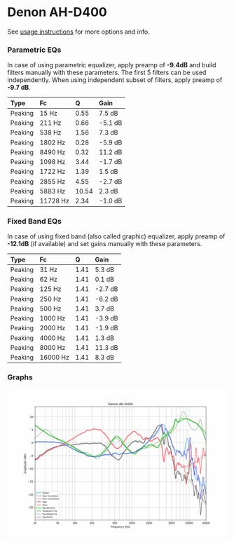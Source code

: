 # Denon AH-D400
See [usage instructions](https://github.com/jaakkopasanen/AutoEq#usage) for more options and info.

### Parametric EQs
In case of using parametric equalizer, apply preamp of **-9.4dB** and build filters manually
with these parameters. The first 5 filters can be used independently.
When using independent subset of filters, apply preamp of **-9.7 dB**.

| Type    | Fc       |     Q | Gain    |
|:--------|:---------|:------|:--------|
| Peaking | 15 Hz    |  0.55 | 7.5 dB  |
| Peaking | 211 Hz   |  0.66 | -5.1 dB |
| Peaking | 538 Hz   |  1.56 | 7.3 dB  |
| Peaking | 1802 Hz  |  0.28 | -5.9 dB |
| Peaking | 8490 Hz  |  0.32 | 11.2 dB |
| Peaking | 1098 Hz  |  3.44 | -1.7 dB |
| Peaking | 1722 Hz  |  1.39 | 1.5 dB  |
| Peaking | 2855 Hz  |  4.55 | -2.7 dB |
| Peaking | 5883 Hz  | 10.54 | 2.3 dB  |
| Peaking | 11728 Hz |  2.34 | -1.0 dB |

### Fixed Band EQs
In case of using fixed band (also called graphic) equalizer, apply preamp of **-12.1dB**
(if available) and set gains manually with these parameters.

| Type    | Fc       |    Q | Gain    |
|:--------|:---------|:-----|:--------|
| Peaking | 31 Hz    | 1.41 | 5.3 dB  |
| Peaking | 62 Hz    | 1.41 | 0.1 dB  |
| Peaking | 125 Hz   | 1.41 | -2.7 dB |
| Peaking | 250 Hz   | 1.41 | -6.2 dB |
| Peaking | 500 Hz   | 1.41 | 3.7 dB  |
| Peaking | 1000 Hz  | 1.41 | -3.9 dB |
| Peaking | 2000 Hz  | 1.41 | -1.9 dB |
| Peaking | 4000 Hz  | 1.41 | 1.3 dB  |
| Peaking | 8000 Hz  | 1.41 | 11.3 dB |
| Peaking | 16000 Hz | 1.41 | 8.3 dB  |

### Graphs
![](./Denon%20AH-D400.png)